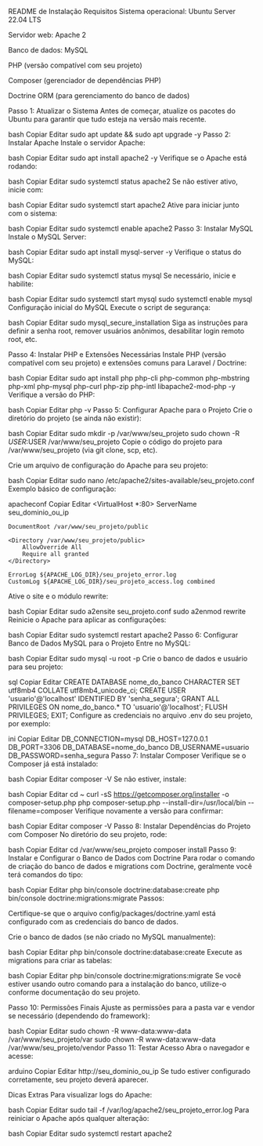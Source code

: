 README de Instalação
Requisitos
Sistema operacional: Ubuntu Server 22.04 LTS

Servidor web: Apache 2

Banco de dados: MySQL

PHP (versão compatível com seu projeto)

Composer (gerenciador de dependências PHP)

Doctrine ORM (para gerenciamento do banco de dados)

Passo 1: Atualizar o Sistema
Antes de começar, atualize os pacotes do Ubuntu para garantir que tudo esteja na versão mais recente.

bash
Copiar
Editar
sudo apt update && sudo apt upgrade -y
Passo 2: Instalar Apache
Instale o servidor Apache:

bash
Copiar
Editar
sudo apt install apache2 -y
Verifique se o Apache está rodando:

bash
Copiar
Editar
sudo systemctl status apache2
Se não estiver ativo, inicie com:

bash
Copiar
Editar
sudo systemctl start apache2
Ative para iniciar junto com o sistema:

bash
Copiar
Editar
sudo systemctl enable apache2
Passo 3: Instalar MySQL
Instale o MySQL Server:

bash
Copiar
Editar
sudo apt install mysql-server -y
Verifique o status do MySQL:

bash
Copiar
Editar
sudo systemctl status mysql
Se necessário, inicie e habilite:

bash
Copiar
Editar
sudo systemctl start mysql
sudo systemctl enable mysql
Configuração inicial do MySQL
Execute o script de segurança:

bash
Copiar
Editar
sudo mysql_secure_installation
Siga as instruções para definir a senha root, remover usuários anônimos, desabilitar login remoto root, etc.

Passo 4: Instalar PHP e Extensões Necessárias
Instale PHP (versão compatível com seu projeto) e extensões comuns para Laravel / Doctrine:

bash
Copiar
Editar
sudo apt install php php-cli php-common php-mbstring php-xml php-mysql php-curl php-zip php-intl libapache2-mod-php -y
Verifique a versão do PHP:

bash
Copiar
Editar
php -v
Passo 5: Configurar Apache para o Projeto
Crie o diretório do projeto (se ainda não existir):

bash
Copiar
Editar
sudo mkdir -p /var/www/seu_projeto
sudo chown -R $USER:$USER /var/www/seu_projeto
Copie o código do projeto para /var/www/seu_projeto (via git clone, scp, etc).

Crie um arquivo de configuração do Apache para seu projeto:

bash
Copiar
Editar
sudo nano /etc/apache2/sites-available/seu_projeto.conf
Exemplo básico de configuração:

apacheconf
Copiar
Editar
<VirtualHost *:80>
    ServerName seu_dominio_ou_ip

    DocumentRoot /var/www/seu_projeto/public

    <Directory /var/www/seu_projeto/public>
        AllowOverride All
        Require all granted
    </Directory>

    ErrorLog ${APACHE_LOG_DIR}/seu_projeto_error.log
    CustomLog ${APACHE_LOG_DIR}/seu_projeto_access.log combined
</VirtualHost>
Ative o site e o módulo rewrite:

bash
Copiar
Editar
sudo a2ensite seu_projeto.conf
sudo a2enmod rewrite
Reinicie o Apache para aplicar as configurações:

bash
Copiar
Editar
sudo systemctl restart apache2
Passo 6: Configurar Banco de Dados MySQL para o Projeto
Entre no MySQL:

bash
Copiar
Editar
sudo mysql -u root -p
Crie o banco de dados e usuário para seu projeto:

sql
Copiar
Editar
CREATE DATABASE nome_do_banco CHARACTER SET utf8mb4 COLLATE utf8mb4_unicode_ci;
CREATE USER 'usuario'@'localhost' IDENTIFIED BY 'senha_segura';
GRANT ALL PRIVILEGES ON nome_do_banco.* TO 'usuario'@'localhost';
FLUSH PRIVILEGES;
EXIT;
Configure as credenciais no arquivo .env do seu projeto, por exemplo:

ini
Copiar
Editar
DB_CONNECTION=mysql
DB_HOST=127.0.0.1
DB_PORT=3306
DB_DATABASE=nome_do_banco
DB_USERNAME=usuario
DB_PASSWORD=senha_segura
Passo 7: Instalar Composer
Verifique se o Composer já está instalado:

bash
Copiar
Editar
composer -V
Se não estiver, instale:

bash
Copiar
Editar
cd ~
curl -sS https://getcomposer.org/installer -o composer-setup.php
php composer-setup.php --install-dir=/usr/local/bin --filename=composer
Verifique novamente a versão para confirmar:

bash
Copiar
Editar
composer -V
Passo 8: Instalar Dependências do Projeto com Composer
No diretório do seu projeto, rode:

bash
Copiar
Editar
cd /var/www/seu_projeto
composer install
Passo 9: Instalar e Configurar o Banco de Dados com Doctrine
Para rodar o comando de criação do banco de dados e migrations com Doctrine, geralmente você terá comandos do tipo:

bash
Copiar
Editar
php bin/console doctrine:database:create
php bin/console doctrine:migrations:migrate
Passos:

Certifique-se que o arquivo config/packages/doctrine.yaml está configurado com as credenciais do banco de dados.

Crie o banco de dados (se não criado no MySQL manualmente):

bash
Copiar
Editar
php bin/console doctrine:database:create
Execute as migrations para criar as tabelas:

bash
Copiar
Editar
php bin/console doctrine:migrations:migrate
Se você estiver usando outro comando para a instalação do banco, utilize-o conforme documentação do seu projeto.

Passo 10: Permissões Finais
Ajuste as permissões para a pasta var e vendor se necessário (dependendo do framework):

bash
Copiar
Editar
sudo chown -R www-data:www-data /var/www/seu_projeto/var
sudo chown -R www-data:www-data /var/www/seu_projeto/vendor
Passo 11: Testar Acesso
Abra o navegador e acesse:

arduino
Copiar
Editar
http://seu_dominio_ou_ip
Se tudo estiver configurado corretamente, seu projeto deverá aparecer.

Dicas Extras
Para visualizar logs do Apache:

bash
Copiar
Editar
sudo tail -f /var/log/apache2/seu_projeto_error.log
Para reiniciar o Apache após qualquer alteração:

bash
Copiar
Editar
sudo systemctl restart apache2
